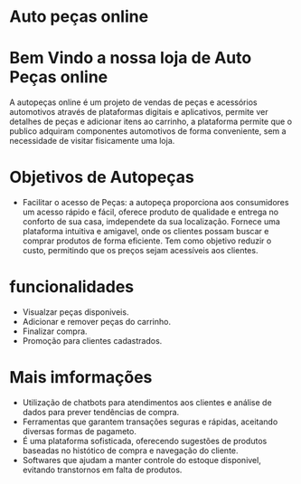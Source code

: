 # Auto peças online
# Bem Vindo a nossa loja de Auto Peças online
A autopeças online é um projeto de vendas de peças e acessórios automotivos através de plataformas digitais e aplicativos, permite ver detalhes de peças e adicionar itens ao carrinho, a plataforma permite que o publico adquiram componentes automotivos de forma conveniente, sem a necessidade de visitar fisicamente uma loja.
# Objetivos de Autopeças
- Facilitar o acesso de Peças: a autopeça proporciona aos consumidores um acesso rápido e fácil, oferece produto de qualidade e entrega no conforto de sua casa, imdependete da sua localização. Fornece uma plataforma intuitiva e amigavel, onde os clientes possam buscar e comprar produtos de forma eficiente. Tem como objetivo reduzir o custo, permitindo que os preços sejam acessíveis aos clientes.
# funcionalidades
- Visualzar peças disponiveis.
- Adicionar e remover peças do carrinho.
- Finalizar compra.
- Promoção para clientes cadastrados.
# Mais imformações 
- Utilização de chatbots para atendimentos aos clientes e análise de dados para prever tendências de compra.
- Ferramentas que garantem transações seguras e rápidas, aceitando diversas formas de pagameto.
- É uma plataforma sofisticada, oferecendo sugestões de produtos baseadas no histótico de compra e navegação do cliente.
- Softwares que ajudam a manter controle do estoque disponivel, evitando transtornos em falta de produtos.
